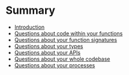 # Summary

- [Introduction](./introduction.md)
- [Questions about code within your functions](./code.md)
- [Questions about your function signatures](./signatures.md)
- [Questions about your types]()
- [Questions about your APIs]()
- [Questions about your whole codebase](./codebase.md)
- [Questions about your processes]()
